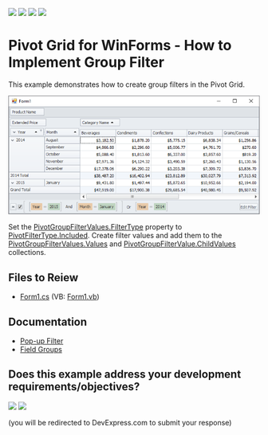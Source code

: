 <!-- default badges list -->
![](https://img.shields.io/endpoint?url=https://codecentral.devexpress.com/api/v1/VersionRange/128582125/24.2.1%2B)
[![](https://img.shields.io/badge/Open_in_DevExpress_Support_Center-FF7200?style=flat-square&logo=DevExpress&logoColor=white)](https://supportcenter.devexpress.com/ticket/details/E4581)
[![](https://img.shields.io/badge/📖_How_to_use_DevExpress_Examples-e9f6fc?style=flat-square)](https://docs.devexpress.com/GeneralInformation/403183)
[![](https://img.shields.io/badge/💬_Leave_Feedback-feecdd?style=flat-square)](#does-this-example-address-your-development-requirementsobjectives)
<!-- default badges end -->

# Pivot Grid for WinForms - How to Implement Group Filter

This example demonstrates how to create group filters in the Pivot Grid. 

![Pivot Grid](./images/pivotgrid.png)

Set the [PivotGroupFilterValues.FilterType](https://docs.devexpress.com/CoreLibraries/DevExpress.XtraPivotGrid.PivotGroupFilterValues.FilterType) property to [PivotFilterType.Included](https://docs.devexpress.com/CoreLibraries/DevExpress.XtraPivotGrid.PivotFilterType). Create filter values and add them to the [PivotGroupFilterValues.Values](https://docs.devexpress.com/CoreLibraries/DevExpress.XtraPivotGrid.PivotGroupFilterValues.Values) and [PivotGroupFilterValue.ChildValues](https://docs.devexpress.com/CoreLibraries/DevExpress.XtraPivotGrid.PivotGroupFilterValue.ChildValues) collections.

## Files to Reiew

* [Form1.cs](./CS/GroupFilter/Form1.cs) (VB: [Form1.vb](./VB/GroupFilter/Form1.vb))

## Documentation

- [Pop-up Filter](https://docs.devexpress.com/WindowsForms/8554/controls-and-libraries/pivot-grid/data-shaping/filtering/pop-up-filter)
- [Field Groups](https://docs.devexpress.com/WindowsForms/1958/controls-and-libraries/pivot-grid/layout/field-groups)

<!-- feedback -->
## Does this example address your development requirements/objectives?

[<img src="https://www.devexpress.com/support/examples/i/yes-button.svg"/>](https://www.devexpress.com/support/examples/survey.xml?utm_source=github&utm_campaign=winforms-pivot-grid-implement-group-filter&~~~was_helpful=yes) [<img src="https://www.devexpress.com/support/examples/i/no-button.svg"/>](https://www.devexpress.com/support/examples/survey.xml?utm_source=github&utm_campaign=winforms-pivot-grid-implement-group-filter&~~~was_helpful=no)

(you will be redirected to DevExpress.com to submit your response)
<!-- feedback end -->
